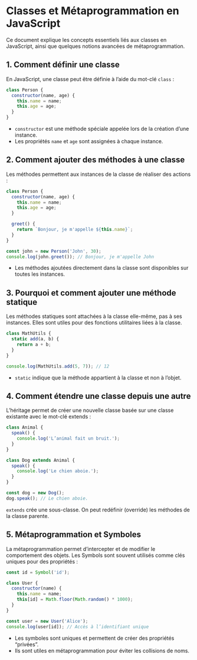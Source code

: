 # Classes et Métaprogrammation en JavaScript
Ce document explique les concepts essentiels liés aux classes en JavaScript, ainsi que quelques notions avancées de métaprogrammation.

## 1. Comment définir une classe
En JavaScript, une classe peut être définie à l’aide du mot-clé `class` :
```js
class Person {
  constructor(name, age) {
    this.name = name;
    this.age = age;
  }
}
```

- `constructor` est une méthode spéciale appelée lors de la création d’une instance.
- Les propriétés `name` et `age` sont assignées à chaque instance.

## 2. Comment ajouter des méthodes à une classe
Les méthodes permettent aux instances de la classe de réaliser des actions :
```js
class Person {
  constructor(name, age) {
    this.name = name;
    this.age = age;
  }

  greet() {
    return `Bonjour, je m'appelle ${this.name}`;
  }
}

const john = new Person('John', 30);
console.log(john.greet()); // Bonjour, je m'appelle John
```

- Les méthodes ajoutées directement dans la classe sont disponibles sur toutes les instances.

## 3. Pourquoi et comment ajouter une méthode statique
Les méthodes statiques sont attachées à la classe elle-même, pas à ses instances. Elles sont utiles pour des fonctions utilitaires liées à la classe.
```js 
class MathUtils {
  static add(a, b) {
    return a + b;
  }
}

console.log(MathUtils.add(5, 7)); // 12
```

- `static` indique que la méthode appartient à la classe et non à l’objet.

## 4. Comment étendre une classe depuis une autre
L’héritage permet de créer une nouvelle classe basée sur une classe existante avec le mot-clé extends :
```js
class Animal {
  speak() {
    console.log('L’animal fait un bruit.');
  }
}

class Dog extends Animal {
  speak() {
    console.log('Le chien aboie.');
  }
}

const dog = new Dog();
dog.speak(); // Le chien aboie.
```

`extends` crée une sous-classe.
On peut redéfinir (override) les méthodes de la classe parente.

## 5. Métaprogrammation et Symboles
La métaprogrammation permet d’intercepter et de modifier le comportement des objets. Les Symbols sont souvent utilisés comme clés uniques pour des propriétés :
```js
const id = Symbol('id');

class User {
  constructor(name) {
    this.name = name;
    this[id] = Math.floor(Math.random() * 1000);
  }
}

const user = new User('Alice');
console.log(user[id]); // Accès à l’identifiant unique
```

- Les symboles sont uniques et permettent de créer des propriétés “privées”.
- Ils sont utiles en métaprogrammation pour éviter les collisions de noms.

